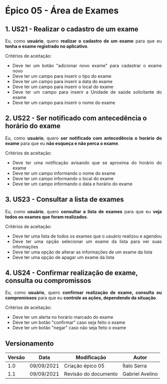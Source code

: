 # <a>Épico 05 - Área de Exames</a>

## 1. US21 - Realizar o cadastro de um exame

<div style="text-align: justify">
Eu, como <b>usuário</b>, quero <b>realizar o cadastro de um exame</b> para que eu <b>tenha o exame registrado no aplicativo</b>.
</div>

Critérios de aceitação:

- <div style="text-align: justify">Deve ter um botão "adicionar novo exame" para cadastrar o exame novo</div>
- <div style="text-align: justify">Deve ter um campo para inserir o tipo do exame</div>
- <div style="text-align: justify">Deve ter um campo para inserir a data do exame</div>
- <div style="text-align: justify">Deve ter um campo para inserir o local do exame</div>
- <div style="text-align: justify">Deve ter um campo para inserir a Unidade de saúde solicitante do exame</div>
- <div style="text-align: justify">Deve ter um campo para inserir o nome do exame</div>

## 2. US22 - Ser notificado com antecedência o horário do exame

<div style="text-align: justify">
Eu, como <b>usuário</b>, quero <b>ser notificado com antecedência o horário do exame</b> para que eu <b>não esqueça e não perca o exame</b>.
</div>

Critérios de aceitação:

- <div style="text-align: justify">Deve ter uma notificação avisando que se aproxima do horário do exame</div>
- <div style="text-align: justify">Deve ter um campo informando o nome do exame</div>
- <div style="text-align: justify">Deve ter um campo informando o local do exame</div>
- <div style="text-align: justify">Deve ter um campo informando o data e horário do exame</div>

## 3. US23 - Consultar a lista de exames

<div style="text-align: justify">
Eu, como <b>usuário</b>, quero <b>consultar a lista de exames</b> para que eu <b>veja todos os exames que foram realizados</b>.
</div>

Critérios de aceitação:

- <div style="text-align: justify">Deve ter uma lista de todos os exames que o usuário realizou e agendou </div>
- <div style="text-align: justify">Deve ter uma opção selecionar um exame da lista para ver suas informações</div>
- <div style="text-align: justify">Deve ter uma opção de alterar as informações de um exame da lista</div>
- <div style="text-align: justify">Deve ter uma opção de apagar um exame da lista</div>

## 4. US24 - Confirmar realização de exame, consulta ou compromissos

<div style="text-align: justify">
Eu, como <b>usuário</b>, quero <b>confirmar realização de exame, consulta ou compromissos</b> para que eu <b>controle as ações, dependendo da situação</b>.
</div>

Critérios de aceitação:

- <div style="text-align: justify">Deve ter um alerta no horário marcado do exame</div>
- <div style="text-align: justify">Deve ter um botão "confirmar" caso seja feito o exame</div>
- <div style="text-align: justify">Deve ter um botão "negar" caso não seja feito o exame</div>



## <a>Versionamento</a>
| Versão | Data | Modificação | Autor |
|--|--|--|--|
| 1.0 | 09/09/2021 | Criação épico 05 | Ítalo Serra |
| 1.1 | 09/09/2021 | Revisão do documento | Gabriel Avelino|